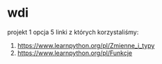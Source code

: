 # wdi

projekt 1 opcja 5 linki z których korzystaliśmy:
1. https://www.learnpython.org/pl/Zmienne_i_typy
2. https://www.learnpython.org/pl/Funkcje

